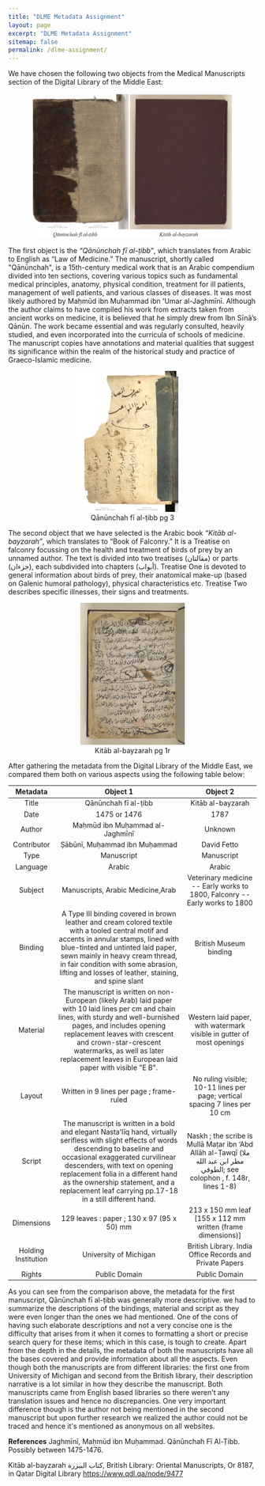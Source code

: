 ```yaml
---
title: "DLME Metadata Assignment"
layout: page
excerpt: "DLME Metadata Assignment"
sitemap: false
permalink: /dlme-assignment/
---
```

We have chosen the following two objects from the Medical Manuscripts section of the Digital Library of the Middle East:

<img src="/assets/comparison.png" style="width:80%; height:50%; margin-left:10%;" />

The first object is the *“Qānūnchah fī al-ṭibb”*, which translates from Arabic to English as “Law of Medicine.” The manuscript, shortly called "Qānūnchah", is a 15th-century medical work that is an Arabic compendium divided into ten sections, covering various topics such as fundamental medical principles, anatomy, physical condition, treatment for ill patients, management of well patients, and various classes of diseases. It was most likely authored by Maḥmūd ibn Muḥammad ibn ʻUmar al-Jaghmīnī. Although the author claims to have compiled his work from extracts taken from ancient works on medicine, it is believed that he simply drew from Ibn Sīnā’s Qānūn. The work became essential and was regularly consulted, heavily studied, and even incorporated into the curricula of schools of medicine. The manuscript copies have annotations and material qualities that suggest its significance within the realm of the historical study and practice of Graeco-Islamic medicine.
<figure>
<img src="/assets/qanuncha.jpg" style="width:50%; height:50%; margin-left:22%;"/>
<figcaption style="text-align: center;">Qānūnchah fī al-ṭibb pg 3</figcaption>
</figure>

 The second object that we have selected is the Arabic book *“Kitāb al-bayzarah”*, which translates to “Book of Falconry.” It is a Treatise on falconry focussing on the health and treatment of birds of prey by an unnamed author. The text is divided into two treatises (مقالتان) or parts (جزءان), each subdivided into chapters (أبواب). Treatise One is devoted to general information about birds of prey, their anatomical make-up (based on Galenic humoral pathology), physical characteristics etc. Treatise Two describes specific illnesses, their signs and treatments.
<figure>
<img src="/assets/bayzarah.jpg" style="width:50%; height:50%; margin-left:25%;"/>
<figcaption style="text-align: center;">Kitāb al-bayzarah pg 1r</figcaption>
</figure>

After gathering the metadata from the Digital Library of the Middle East, we compared them both on various aspects using the following table below:




| Metadata            | Object 1                                                                                                                                                                                                                                                                                                                                              | Object 2                                                                                                                   |
| :-----------------: | :---------------------------------------------------------------------------------------------------------------------------------------------------------------------------------------------------------------------------------------------------------------------------------------------------------------------------------------------------: | :------------------------------------------------------------------------------------------------------------------------: |
| Title               | Qānūnchah fī al-ṭibb                                                                                                                                                                                                                                                                                                                                  | Kitāb al-bayzarah                                                                                                          |
| Date                | 1475 or 1476                                                                                                                                                                                                                                                                                                                                          | 1787                                                                                                                       |
| Author              | Maḥmūd ibn Muḥammad al-Jaghmīnī                                                                                                                                                                                                                                                                                                                       | Unknown                                                                                                                    |
| Contributor         | Ṣābūnī, Muḥammad ibn Muḥammad                                                                                                                                                                                                                                                                                                                         | David Fetto                                                                                                                |
| Type                | Manuscript                                                                                                                                                                                                                                                                                                                                            | Manuscript                                                                                                                 |
| Language            | Arabic                                                                                                                                                                                                                                                                                                                                                | Arabic                                                                                                                     |
| Subject             | Manuscripts, Arabic Medicine,Arab | Veterinary medicine -- Early works to 1800, Falconry -- Early works to 1800                                                |
| Binding             | A Type III binding covered in brown leather and cream colored textile with a tooled central motif and accents in annular stamps, lined with blue-tinted and untinted laid paper, sewn mainly in heavy cream thread, in fair condition with some abrasion, lifting and losses of leather, staining, and spine slant                                    | British Museum binding                                                                                                     |
| Material            | The manuscript is written on non-European (likely Arab) laid paper with 10 laid lines per cm and chain lines, with sturdy and well-burnished pages, and includes opening replacement leaves with crescent and crown-star-crescent watermarks, as well as later replacement leaves in European laid paper with visible "E B".                          | Western laid paper, with watermark visible in gutter of most openings                                                      |
| Layout              | Written in 9 lines per page ; frame-ruled                                                                                                                                                                                                                                                                                                             | No ruling visible; 10-11 lines per page; vertical spacing 7 lines per 10 cm                                                |
| Script              | The manuscript is written in a bold and elegant Nastaʻlīq hand, virtually serifless with slight effects of words descending to baseline and occasional exaggerated curvilinear descenders, with text on opening replacement folia in a different hand as the ownership statement, and a replacement leaf carrying pp.17-18 in a still different hand. | Naskh ; the scribe is Mullā Maṭar ibn ‘Abd Allāh al-Ṭawqī (ملا مطر ابن عبد الله الطوقي; see colophon , f. 148r, lines 1-8) |
| Dimensions          | 129 leaves : paper ; 130 x 97 (95 x 50) mm                                                                                                                                                                                                                                                                                                            | 213 x 150 mm leaf [155 x 112 mm written (frame dimensions)]                                                                |
| Holding Institution | University of Michigan | British Library. India Office Records and Private Papers                                                                   |
| Rights              | Public Domain                                                                                                                                                                                                                                                                                                                                         | Public Domain                                                                                                              |

As you can see from the comparison above, the metadata for the first manuscript, Qānūnchah fī al-ṭibb was generally more descriptive. we had to summarize the descriptions of the bindings, material and script as they were even longer than the ones we had mentioned. One of the cons of having such elaborate descriptions and not a very concise one is the difficulty that arises from it when it comes to formatting a short or precise search query for these items; which in this case, is tough to create. Apart from the depth in the details, the metadata of both the manuscripts have all the bases covered and provide information about all the aspects. Even though both the manuscripts are from different libraries: the first one from University of Michigan and second from the British library, their description narrative is a lot similar in how they describe the manuscript. Both manuscripts came from English based libraries so there weren't any translation issues and hence no discrepancies. One very important difference though is the author not being mentioned in the second manuscript but upon further research we realized the author could not be traced and hence it's mentioned as anonymous on all websites. 



**References**
Jaghmīnī, Maḥmūd ibn Muḥammad. Qānūnchah Fī Al-Ṭibb. Possibly between 1475-1476.

Kitāb al-bayzarah كتاب البيزرة, British Library: Oriental Manuscripts, Or 8187, in Qatar Digital Library <https://www.qdl.qa/node/9477>


